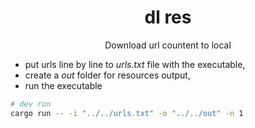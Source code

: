 <div align="center">
  <h1>dl res</h1>
  <p>Download url countent to local</p>
</div>

- put urls line by line to _urls.txt_ file with the executable,
- create a _out_ folder for resources output,
- run the executable

```bash
# dev run
cargo run -- -i "../../urls.txt" -o "../../out" -n 1
```

